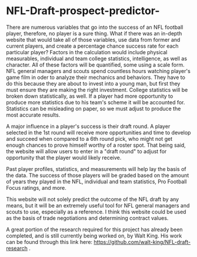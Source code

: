 # NFL-Draft-prospect-predictor-
There are numerous variables that go into the success of an NFL football player, therefore, no player is a sure thing. What if there was an in-depth website that would take all of those variables, use data from former and current players, and create a percentage chance success rate for each particular player? Factors in the calculation would include physical measurables, individual and team college statistics, intelligence, as well as character. All of these factors will be quantified, some using a scale form. 
NFL general managers and scouts spend countless hours watching player's game film in oder to analyze their mechanics and behaviors. They have to do this because they are about to invest into a young man, but first they must ensure they are making the right investment. College statistics will be broken down statistically, as well. If a player had more opportunity to produce more statistics due to his team's scheme it will be accounted for. Statistics can be misleading on paper, so we must adjust to produce the most accurate results. 

A major influence in a player's success is their draft round. A player selected in the 1st round will receive more opportunities and time to develop and succeed when compared to a 6th round pick, who might not get enough chances to prove himself worthy of a roster spot. That being said, the website will allow users to enter in a "draft round" to adjust for opportunity that the player would likely receive. 

Past player profiles, statistics, and measurements will help lay the basis of the data. The success of those players will be graded based on the amount of years they played in the NFL, individual and team statistics, Pro Football Focus ratings, and more. 

This website will not solely predict the outcome of the NFL draft by any means, but it will be an extremely useful tool for NFL general managers and scouts to use, especially as a reference. I think this website could be used as the basis of trade negotiations and determining contract values. 

A great portion of the research required for this project has already been completed, and is still currently being worked on, by Walt King. His work can be found through this link here: https://github.com/walt-king/NFL-draft-research . 

